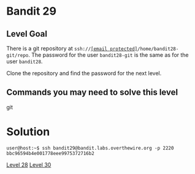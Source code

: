 <h1>Bandit 29</h1>

<h2 id="level-goal">Level Goal</h2>
<p>There is a git repository at <code class="language-plaintext highlighter-rouge">ssh://<a href="/cdn-cgi/l/email-protection" class="__cf_email__" data-cfemail="c7a5a6a9a3aeb3f5ffeaa0aeb387aba8a4a6abafa8b4b3">[email&#160;protected]</a>/home/bandit28-git/repo</code>. The password for the user <code class="language-plaintext highlighter-rouge">bandit28-git</code> is the same as for the user <code class="language-plaintext highlighter-rouge">bandit28</code>.</p>

<p>Clone the repository and find the password for the next level.</p>

<h2 id="commands-you-may-need-to-solve-this-level">Commands you may need to solve this level</h2>
<p>git</p>


<h1>Solution</h1>

```
user@host:~$ ssh bandit29@bandit.labs.overthewire.org -p 2220
bbc96594b4e001778eee9975372716b2
```

<a href="bandit28.md">Level 28</a>
<a href="bandit30.md">Level 30</a>
